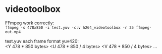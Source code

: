 # videotoolbox
FFmpeg work correctly:   
```ffmpeg -s 478x850 -i test.yuv -c:v h264_videotoolbox -r 25 ffmpeg-out.mp4```

test.yuv each frame format yuv420:   
<Y 478 * 850 bytes> <U 478 * 850 / 4 bytes> <V 478 * 850 / 4 bytes> ...
